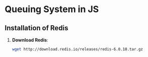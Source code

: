 # Queuing System in JS

## Installation of Redis

1. **Download Redis**:
   ```bash
   wget http://download.redis.io/releases/redis-6.0.10.tar.gz